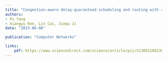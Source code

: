 ```yaml
---
title: "Congestion-aware delay-guaranteed scheduling and routing with renewal optimizaiton"
authors:
- Pu Yang
- Xiangyu Ren, Lin Cai, Jiequ Ji
date: "2023-06-08"

publication: "Computer Networks"

links:
    pdf: https://www.sciencedirect.com/science/article/pii/S1389128623003080
---
```


